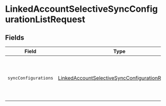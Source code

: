# LinkedAccountSelectiveSyncConfigurationListRequest


## Fields

| Field                                                                                                                     | Type                                                                                                                      | Required                                                                                                                  | Description                                                                                                               |
| ------------------------------------------------------------------------------------------------------------------------- | ------------------------------------------------------------------------------------------------------------------------- | ------------------------------------------------------------------------------------------------------------------------- | ------------------------------------------------------------------------------------------------------------------------- |
| `syncConfigurations`                                                                                                      | [LinkedAccountSelectiveSyncConfigurationRequest](../../models/shared/linkedaccountselectivesyncconfigurationrequest.md)[] | :heavy_check_mark:                                                                                                        | The selective syncs associated with a linked account.                                                                     |